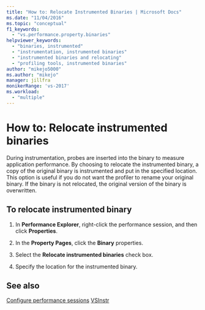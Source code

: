 ```yaml
---
title: "How to: Relocate Instrumented Binaries | Microsoft Docs"
ms.date: "11/04/2016"
ms.topic: "conceptual"
f1_keywords:
  - "vs.performance.property.binaries"
helpviewer_keywords:
  - "binaries, instrumented"
  - "instrumentation, instrumented binaries"
  - "instrumented binaries and relocating"
  - "profiling tools, instrumented binaries"
author: "mikejo5000"
ms.author: "mikejo"
manager: jillfra
monikerRange: 'vs-2017'
ms.workload:
  - "multiple"
---
```

# How to: Relocate instrumented binaries

During instrumentation, probes are inserted into the binary to measure application performance. By choosing to relocate the instrumented binary, a copy of the original binary is instrumented and put in the specified location. This option is useful if you do not want the profiler to rename your original binary. If the binary is not relocated, the original version of the binary is overwritten.

## To relocate instrumented binary

1. In **Performance Explorer**, right-click the performance session, and then click **Properties**.

2. In the **Property Pages**, click the **Binary** properties.

3. Select the **Relocate instrumented binaries** check box.

4. Specify the location for the instrumented binary.

## See also

[Configure performance sessions](../profiling/configuring-performance-sessions.md)
[VSInstr](../profiling/vsinstr.md)
